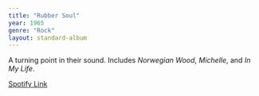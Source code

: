 ```yaml
---
title: "Rubber Soul"
year: 1965
genre: "Rock"
layout: standard-album
---
```


A turning point in their sound. Includes *Norwegian Wood*, *Michelle*, and *In My Life*.

[Spotify Link](https://spotify.com/rubber-soul)
